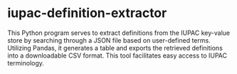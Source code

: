 # iupac-definition-extractor
This Python program serves to extract definitions from the IUPAC key-value store by searching through a JSON file based on user-defined terms. Utilizing Pandas, it generates a table and exports the retrieved definitions into a downloadable CSV format. This tool facilitates easy access to IUPAC terminology.
